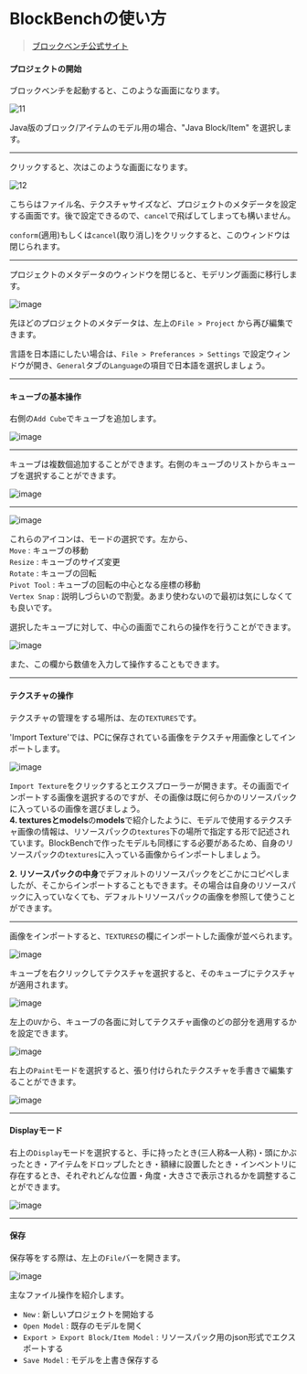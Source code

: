 # BlockBenchの使い方

> [ブロックベンチ公式サイト](https://www.blockbench.net/)

#### プロジェクトの開始

ブロックベンチを起動すると、このような画面になります。

![11](https://user-images.githubusercontent.com/92374693/159625950-3709f5a7-6e63-40e8-827e-8fc7cf281c37.png)

Java版のブロック/アイテムのモデル用の場合、"Java Block/Item" を選択します。

___

クリックすると、次はこのような画面になります。

![12](https://user-images.githubusercontent.com/92374693/159626196-f0e6bdac-c4e0-4511-bb35-7cada134bc24.png)

こちらはファイル名、テクスチャサイズなど、プロジェクトのメタデータを設定する画面です。後で設定できるので、`cancel`で飛ばしてしまっても構いません。  

`conform`(適用)もしくは`cancel`(取り消し)をクリックすると、このウィンドウは閉じられます。

___

プロジェクトのメタデータのウィンドウを閉じると、モデリング画面に移行します。

![image](https://user-images.githubusercontent.com/92374693/159626800-547ed28f-368e-441d-8a05-26fda2413315.png)

先ほどのプロジェクトのメタデータは、左上の`File > Project` から再び編集できます。

言語を日本語にしたい場合は、`File > Preferances > Settings` で設定ウィンドウが開き、`General`タブの`Language`の項目で日本語を選択しましょう。

___

#### キューブの基本操作

右側の`Add Cube`でキューブを追加します。

![image](https://github.com/Keeema-1/CustomModelEntity/blob/main/materials/14.gif)

___

キューブは複数個追加することができます。右側のキューブのリストからキューブを選択することができます。

![image](https://user-images.githubusercontent.com/92374693/159631280-865f68a3-1c69-48df-86cc-0413ac290986.png)

___

![image](https://user-images.githubusercontent.com/92374693/159628959-c27a1ede-8e79-4cb0-887c-1139d1d3b678.png)

これらのアイコンは、モードの選択です。左から、  
`Move` : キューブの移動  
`Resize` : キューブのサイズ変更  
`Rotate` : キューブの回転  
`Pivot Tool` : キューブの回転の中心となる座標の移動  
`Vertex Snap` : 説明しづらいので割愛。あまり使わないので最初は気にしなくても良いです。

選択したキューブに対して、中心の画面でこれらの操作を行うことができます。

![image](https://user-images.githubusercontent.com/92374693/159630688-7211cd96-18ab-4921-a44b-57a171796e9d.png)

また、この欄から数値を入力して操作することもできます。

___

#### テクスチャの操作

テクスチャの管理をする場所は、左の`TEXTURES`です。  

'Import Texture'では、PCに保存されている画像をテクスチャ用画像としてインポートします。

![image](https://user-images.githubusercontent.com/92374693/159632681-e3879913-301e-494c-98a3-ea0fc4a331f3.png)

`Import Texture`をクリックするとエクスプローラーが開きます。その画面でインポートする画像を選択するのですが、その画像は既に何らかのリソースパックに入っているの画像を選びましょう。  
**4. texturesとmodels**の**models**で紹介したように、モデルで使用するテクスチャ画像の情報は、リソースパックの`textures`下の場所で指定する形で記述されています。BlockBenchで作ったモデルも同様にする必要があるため、自身のリソースパックの`textures`に入っている画像からインポートしましょう。

**2. リソースパックの中身**でデフォルトのリソースパックをどこかにコピペしましたが、そこからインポートすることもできます。その場合は自身のリソースパックに入っていなくても、デフォルトリソースパックの画像を参照して使うことができます。

___

画像をインポートすると、`TEXTURES`の欄にインポートした画像が並べられます。

![image](https://user-images.githubusercontent.com/92374693/159637727-0f0601f8-5396-4acf-83a2-c218a5c46aa6.png)

キューブを右クリックしてテクスチャを選択すると、そのキューブにテクスチャが適用されます。

![image](https://user-images.githubusercontent.com/92374693/159637787-6f0d04f8-7658-481b-837c-6b8192414374.png)

左上の`UV`から、キューブの各面に対してテクスチャ画像のどの部分を適用するかを設定できます。

![image](https://user-images.githubusercontent.com/92374693/159637844-897c0202-2b44-4801-ad53-f221dc739502.png)

右上の`Paint`モードを選択すると、張り付けられたテクスチャを手書きで編集することができます。

![image](https://user-images.githubusercontent.com/92374693/159638937-a3ef316f-6116-460c-bb13-003a35068c21.png)

___

#### Displayモード

右上の`Display`モードを選択すると、手に持ったとき(三人称&一人称)・頭にかぶったとき・アイテムをドロップしたとき・額縁に設置したとき・インベントリに存在するとき、それぞれどんな位置・角度・大きさで表示されるかを調整することができます。

![image](https://user-images.githubusercontent.com/92374693/159639065-9a4dd8c8-4b60-4f16-8ea1-34dbd2bd97ba.png)

___

#### 保存

保存等をする際は、左上の`File`バーを開きます。

![image](https://user-images.githubusercontent.com/92374693/159639890-d14f2448-a8cb-46c9-8887-36305f15d091.png)

主なファイル操作を紹介します。

 - `New` : 新しいプロジェクトを開始する
 - `Open Model` : 既存のモデルを開く
 - `Export > Export Block/Item Model` : リソースパック用のjson形式でエクスポートする
 - `Save Model` : モデルを上書き保存する
